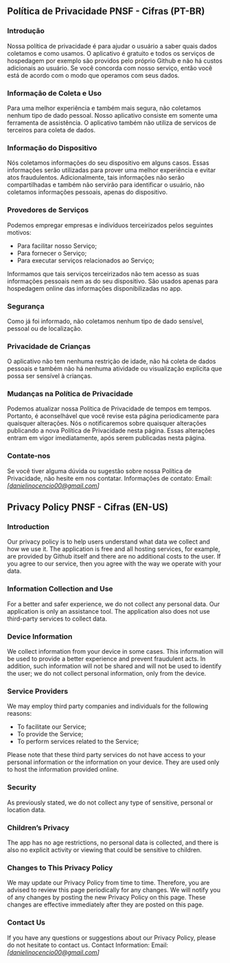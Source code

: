 Política de Privacidade PNSF - Cifras (PT-BR)
----------------

### Introdução  
Nossa política de privacidade é para ajudar o usuário a saber quais dados coletamos e como usamos.
O aplicativo é gratuito e todos os serviços de hospedagem por exemplo são providos pelo próprio Github e não há custos adicionais ao usuário.
Se você concorda com nosso serviço, então você está de acordo com o modo que operamos com seus dados.

### Informação de Coleta e Uso
Para uma melhor experiência e também mais segura, não coletamos nenhum tipo de dado pessoal. Nosso aplicativo consiste em somente uma ferramenta de assistência.
O aplicativo também não utiliza de servicos de terceiros para coleta de dados.

### Informação do Dispositivo  
Nós coletamos informações do seu dispositivo em alguns casos. Essas informações serão utilizadas para prover uma melhor experiência e evitar atos fraudulentos.
Adicionalmente, tais informações não serão compartilhadas e também não servirão para identificar o usuário, não coletamos informações pessoais, apenas do dispositivo.

### Provedores de Serviços  
Podemos empregar empresas e indivíduos terceirizados pelos seguintes motivos:
* Para facilitar nosso Serviço;
* Para fornecer o Serviço;
* Para executar serviços relacionados ao Serviço; 

Informamos que tais serviços terceirizados não tem acesso as suas informações pessoais nem as do seu dispositivo. São usados apenas para hospedagem online das informações disponibilizadas no app. 

### Segurança  
Como já foi informado, não coletamos nenhum tipo de dado sensível, pessoal ou de localização.

### Privacidade de Crianças
O aplicativo não tem nenhuma restrição de idade, não há coleta de dados pessoais e também não há nenhuma atividade ou visualização explícita que possa ser sensível à crianças.

### Mudanças na Política de Privacidade  
Podemos atualizar nossa Política de Privacidade de tempos em tempos. Portanto, é aconselhável que você revise esta página periodicamente para quaisquer alterações. Nós o notificaremos sobre quaisquer alterações publicando a nova Política de Privacidade nesta página. Essas alterações entram em vigor imediatamente, após serem publicadas nesta página. 

### Contate-nos  
Se você tiver alguma dúvida ou sugestão sobre nossa Política de Privacidade, não hesite em nos contatar.
Informações de contato:
Email: *[danielinocencio00@gmail.com]*  

Privacy Policy PNSF - Cifras (EN-US)
----------------

### Introduction  
Our privacy policy is to help users understand what data we collect and how we use it.
The application is free and all hosting services, for example, are provided by Github itself and there are no additional costs to the user.
If you agree to our service, then you agree with the way we operate with your data.

### Information Collection and Use  
For a better and safer experience, we do not collect any personal data. Our application is only an assistance tool.
The application also does not use third-party services to collect data.

### Device Information  
We collect information from your device in some cases. This information will be used to provide a better experience and prevent fraudulent acts.
In addition, such information will not be shared and will not be used to identify the user; we do not collect personal information, only from the device.

### Service Providers  
We may employ third party companies and individuals for the following reasons:
* To facilitate our Service;
* To provide the Service;
* To perform services related to the Service;

Please note that these third party services do not have access to your personal information or the information on your device. They are used only to host the information provided online.

### Security  
As previously stated, we do not collect any type of sensitive, personal or location data.

### Children’s Privacy  
The app has no age restrictions, no personal data is collected, and there is also no explicit activity or viewing that could be sensitive to children. 

### Changes to This Privacy Policy  
We may update our Privacy Policy from time to time. Therefore, you are advised to review this page periodically for any changes. We will notify you of any changes by posting the new Privacy Policy on this page. These changes are effective immediately after they are posted on this page.

### Contact Us  
If you have any questions or suggestions about our Privacy Policy, please do not hesitate to contact us.
Contact Information:
Email: *[danielinocencio00@gmail.com]*  

